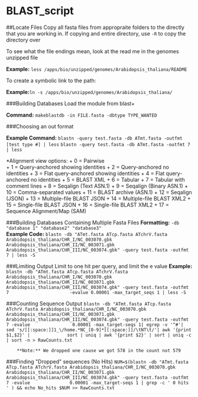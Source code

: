 # BLAST_script


##Locate Files
Copy all fasta files from appropraite folders to the directly that you are working in.
If copying and entire directory, use `-R` to copy the directory over 

To see what the file endings mean, look at the read me in the genomes unzipped file

**Example:** `less /apps/bio/unzipped/genomes/Arabidopsis_thaliana/README`
        
To create a symbolic link to the path: 

**Example:**`ln -s /apps/bio/unzipped/genomes/Arabidopsis_thaliana/`

###Building Databases
Load the module from blast+

**Command:** `makeblastdb -in FILE.fasta -dbtype TYPE_WANTED`

###Choosing an out format

**Example Command:** `blastn -query test.fasta -db ATmt.fasta -outfmt [test type #] | less`
 `blastn -query test.fasta -db ATmt.fasta -outfmt 7 | less`
                 
*Alignment view options:
        + 0 = Pairwise  
        + 1 = Query-anchored showing identities
        + 2 = Query-anchored no identities
        + 3 = Flat query-anchored showing identities
        + 4 = Flat query-anchored no identities
        + 5 = BLAST XML
        + 6 = Tabular
        + 7 = Tabular with comment lines
        + 8 = Seqalign (Text ASN.1)
        + 9 = Seqalign (Binary ASN.1)
        + 10 = Comma-separated values
        + 11 = BLAST archive (ASN.1)
        + 12 = Seqalign (JSON)
        + 13 = Multiple-file BLAST JSON
        + 14 = Multiple-file BLAST XML2
        + 15 = Single-file BLAST JSON
        + 16 = Single-file BLAST XML2
        + 17 = Sequence Alignment/Map (SAM)


###Building Databases Containing Multiple Fasta Files
**Formatting:** `-db "database 1" "database2" "database3"`       
**Example Code:** `blastn -db "ATmt.fasta ATcp.fasta ATchrV.fasta Arabidopsis_thaliana/CHR_I/NC_003070.gbk                                 Arabidopsis_thaliana/CHR_II/NC_003071.gbk Arabidopsis_thaliana/CHR_III/NC_003074.gbk" -query test.fasta -outfmt 7 | less -S`

###Limiting Output
Limit to one hit per query, and limit the e value
**Example:** `blastn -db "ATmt.fasta ATcp.fasta ATchrV.fasta Arabidopsis_thaliana/CHR_I/NC_003070.gbk                                                   Arabidopsis_thaliana/CHR_II/NC_003071.gbk Arabidopsis_thaliana/CHR_III/NC_003074.gbk" -query test.fasta -outfmt 7                       -evalue 0.00001 -max_target_seqs 1 | less -S`

 ###Counting Sequence Output
 `blastn -db "ATmt.fasta ATcp.fasta ATchrV.fasta Arabidopsis_thaliana/CHR_I/NC_003070.gbk                                                  Arabidopsis_thaliana/CHR_II/NC_003071.gbk Arabidopsis_thaliana/CHR_III/NC_003074.gbk" -query test.fasta -outfmt 7 -evalue                0.00001 -max_target-seqs 1| egrep -v '^#'| sed 's/[[:space:]]1_\/home.*NC_[0-9]*[[:space:]]/\tNT\t/'| awk '{print $1,$2}' |              sort | uniq | awk '{print $2}' | sort | uniq -c | sort -n > RawCounts.txt`

        **Note:** We dropped one cause we got 578 in the count not 579
        
###Finding "Dropped" sequences (No Hits)
`NUM=$(blastn -db "ATmt.fasta ATcp.fasta ATchrV.fasta Arabidopsis_thaliana/CHR_I/NC_003070.gbk           Arabidopsis_thaliana/CHR_II/NC_003071.gbk Arabidopsis_thaliana/CHR_III/NC_003074.gbk" -query test.fasta -outfmt 7 -evalue               0.00001 -max_target-seqs 1 | grep -c ' 0 hits ' ) && echo No_hits $NUM >> RawCounts.txt`

